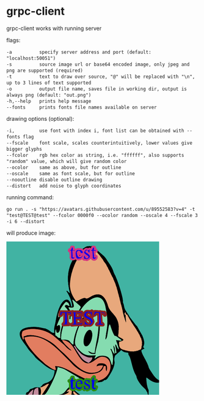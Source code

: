 # grpc-client

grpc-client works with running server

flags:

    -a          specify server address and port (default: "localhost:50051")
    -s          source image url or base64 encoded image, only jpeg and png are supported (required)
    -t          text to draw over source, "@" will be replaced with "\n", up to 3 lines of text supported
    -o          output file name, saves file in working dir, output is always png (default: "out.png")
    -h,--help   prints help message
    --fonts     prints fonts file names available on server

drawing options (optional):

    -i,         use font with index i, font list can be obtained with --fonts flag
    --fscale    font scale, scales counterintuitively, lower values give bigger glyphs
    --fcolor    rgb hex color as string, i.e. "ffffff", also supports "random" value, which will give random color
    --ocolor    same as above, but for outline
    --oscale    same as font scale, but for outline
    --nooutline disable outline drawing
    --distort   add noise to glyph coordinates

running command:

    go run . -s "https://avatars.githubusercontent.com/u/89552583?v=4" -t "test@TEST@test" --fcolor 0000f0 --ocolor random --oscale 4 --fscale 3 -i 6 --distort

will produce image:

![Example](./assets/out.png)